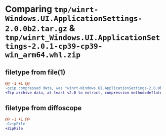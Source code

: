 # Comparing `tmp/winrt-Windows.UI.ApplicationSettings-2.0.0b2.tar.gz` & `tmp/winrt_Windows.UI.ApplicationSettings-2.0.1-cp39-cp39-win_arm64.whl.zip`

## filetype from file(1)

```diff
@@ -1 +1 @@
-gzip compressed data, was "winrt-Windows.UI.ApplicationSettings-2.0.0b2.tar", last modified: Sat Dec  2 18:26:23 2023, max compression
+Zip archive data, at least v2.0 to extract, compression method=deflate
```

## filetype from diffoscope

```diff
@@ -1 +1 @@
-GzipFile
+ZipFile
```

